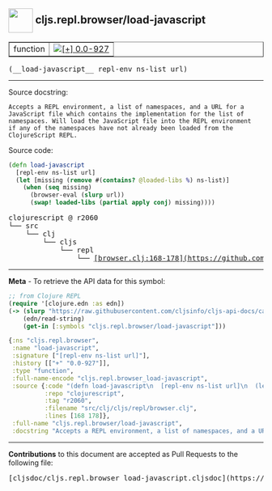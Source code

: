 ## <img width="48px" valign="middle" src="http://i.imgur.com/Hi20huC.png"> cljs.repl.browser/load-javascript

 <table border="1">
<tr>

<td>function</td>
<td><a href="https://github.com/cljsinfo/cljs-api-docs/tree/0.0-927"><img valign="middle" alt="[+] 0.0-927" src="https://img.shields.io/badge/+-0.0--927-lightgrey.svg"></a> </td>
</tr>
</table>

 <samp>
(__load-javascript__ repl-env ns-list url)<br>
</samp>

---




Source docstring:

```
Accepts a REPL environment, a list of namespaces, and a URL for a
JavaScript file which contains the implementation for the list of
namespaces. Will load the JavaScript file into the REPL environment
if any of the namespaces have not already been loaded from the
ClojureScript REPL.
```

Source code:

```clj
(defn load-javascript
  [repl-env ns-list url]
  (let [missing (remove #(contains? @loaded-libs %) ns-list)]
    (when (seq missing)
      (browser-eval (slurp url))
      (swap! loaded-libs (partial apply conj) missing))))
```

 <pre>
clojurescript @ r2060
└── src
    └── clj
        └── cljs
            └── repl
                └── <ins>[browser.clj:168-178](https://github.com/clojure/clojurescript/blob/r2060/src/clj/cljs/repl/browser.clj#L168-L178)</ins>
</pre>


---

__Meta__ - To retrieve the API data for this symbol:

```clj
;; from Clojure REPL
(require '[clojure.edn :as edn])
(-> (slurp "https://raw.githubusercontent.com/cljsinfo/cljs-api-docs/catalog/cljs-api.edn")
    (edn/read-string)
    (get-in [:symbols "cljs.repl.browser/load-javascript"]))
```

```clj
{:ns "cljs.repl.browser",
 :name "load-javascript",
 :signature ["[repl-env ns-list url]"],
 :history [["+" "0.0-927"]],
 :type "function",
 :full-name-encode "cljs.repl.browser_load-javascript",
 :source {:code "(defn load-javascript\n  [repl-env ns-list url]\n  (let [missing (remove #(contains? @loaded-libs %) ns-list)]\n    (when (seq missing)\n      (browser-eval (slurp url))\n      (swap! loaded-libs (partial apply conj) missing))))",
          :repo "clojurescript",
          :tag "r2060",
          :filename "src/clj/cljs/repl/browser.clj",
          :lines [168 178]},
 :full-name "cljs.repl.browser/load-javascript",
 :docstring "Accepts a REPL environment, a list of namespaces, and a URL for a\nJavaScript file which contains the implementation for the list of\nnamespaces. Will load the JavaScript file into the REPL environment\nif any of the namespaces have not already been loaded from the\nClojureScript REPL."}

```

---

__Contributions__ to this document are accepted as Pull Requests to the following file:

 <pre>
[cljsdoc/cljs.repl.browser_load-javascript.cljsdoc](https://github.com/cljsinfo/cljs-api-docs/blob/master/cljsdoc/cljs.repl.browser_load-javascript.cljsdoc)
</pre>

